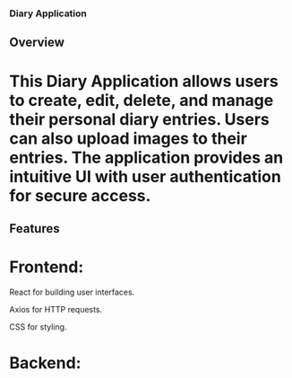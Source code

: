 ### Diary Application

## Overview

# This Diary Application allows users to create, edit, delete, and manage their personal diary entries. Users can also upload images to their entries. The application provides an intuitive UI with user authentication for secure access.

## Features

# Frontend:

React for building user interfaces.

Axios for HTTP requests.

CSS for styling.

# Backend:



